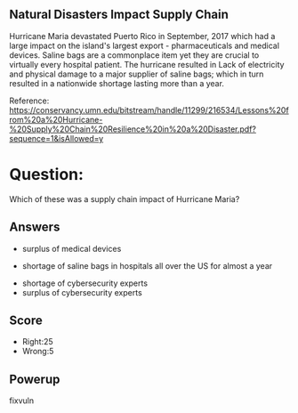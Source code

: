 ## Natural Disasters Impact Supply Chain
Hurricane Maria devastated Puerto Rico in September, 2017
which had a large impact on the island's
largest export - pharmaceuticals and medical devices.
Saline bags are a commonplace item yet they are crucial
to virtually every hospital patient.
The hurricane resulted in Lack of electricity and physical damage to a major supplier
of saline bags; which in turn resulted in a nationwide shortage
lasting more than a year.

Reference: https://conservancy.umn.edu/bitstream/handle/11299/216534/Lessons%20from%20a%20Hurricane-%20Supply%20Chain%20Resilience%20in%20a%20Disaster.pdf?sequence=1&isAllowed=y

# Question:
Which of these was a supply chain impact of Hurricane Maria?

## Answers
- surplus of medical devices
* shortage of saline bags in hospitals all over the US for almost a year
- shortage of cybersecurity experts
- surplus of cybersecurity experts

## Score
- Right:25
- Wrong:5

## Powerup
fixvuln
